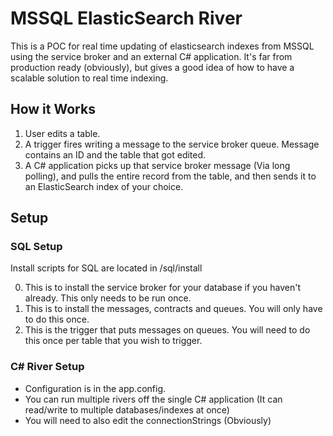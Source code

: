 # MSSQL ElasticSearch River #

This is a POC for real time updating of elasticsearch indexes from MSSQL using the service broker and an external C# application. It's far from production ready (obviously), but gives a good idea of how to have a scalable solution to real time indexing. 


## How it Works ##

1. User edits a table. 
2. A trigger fires writing a message to the service broker queue. Message contains an ID and the table that got edited. 
3. A C# application picks up that service broker message (Via long polling), and pulls the entire record from the table, and then sends it to an ElasticSearch index of your choice. 

## Setup ##

### SQL Setup ###
Install scripts for SQL are located in /sql/install

0. This is to install the service broker for your database if you haven't already. This only needs to be run once. 
1. This is to install the messages, contracts and queues. You will only have to do this once. 
2. This is the trigger that puts messages on queues. You will need to do this once per table that you wish to trigger. 

### C# River Setup ###
- Configuration is in the app.config. 
- You can run multiple rivers off the single C# application (It can read/write to multiple databases/indexes at once)
- You will need to also edit the connectionStrings (Obviously)
